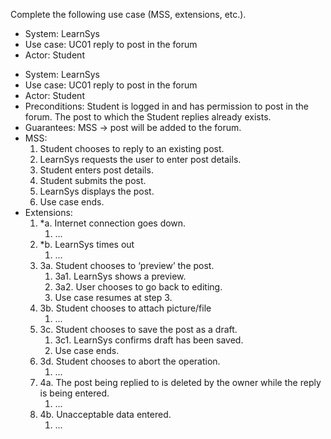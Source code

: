 <link rel="stylesheet" href="{{baseUrl}}/css/common.css">

<panel header=":lock::key: LearnSys – reply to post use case :two:">
<question has-input="true">

Complete the following use case (MSS, extensions, etc.).

<tip-box>

* System: LearnSys
* Use case: UC01 reply to post in the forum
* Actor: Student

</tip-box>

<div slot="answer">

<tip-box>
  <div>
    <ul>
      <li>System: LearnSys</li>
      <li>Use case: UC01 reply to post in the forum</li>
      <li>Actor: Student</li>
      <li>Preconditions: Student is logged in and has permission to post in the forum. The post to which the Student replies already exists.</li>
      <li>Guarantees: MSS -> post will be added to the forum.</li>
      <li>MSS:
        <ol>
          <li>Student chooses to reply to an existing post.</li>
          <li>LearnSys requests the user to enter post details.</li>
          <li>Student enters post details.</li>
          <li>Student submits the post.</li>
          <li>LearnSys displays the post.</li>
          <li class="custom-bullet-point">Use case ends.</li>
        </ol>
      </li>
      <li> Extensions:
        <ol class="custom-bullet-list">
          <li>*a. Internet connection goes down.
            <ol class="custom-bullet-list">
              <li>...</li>
            </ol>
          </li>
          <li>*b. LearnSys times out
            <ol class="custom-bullet-list">
              <li>...</li>
            </ol>
          </li>
          <li>3a. Student chooses to ‘preview’ the post.
            <ol class="custom-bullet-list">
              <li>3a1. LearnSys shows a preview.</li>
              <li>3a2. User chooses to go back to editing.</li>
              <li>Use case resumes at step 3.</li>
            </ol>
          </li>
          <li>3b. Student chooses to attach picture/file
            <ol class="custom-bullet-list">
              <li>...</li>
            </ol>
          </li>
          <li>3c. Student chooses to save the post as a draft.
            <ol class="custom-bullet-list">
              <li>3c1. LearnSys confirms draft has been saved.</li>
              <li>Use case ends.</li>
            </ol>
          </li>
          <li>3d. Student chooses to abort the operation.
            <ol class="custom-bullet-list">
              <li>...</li>
            </ol>
          </li>
          <li>4a. The post being replied to is deleted by the owner while the reply is being entered.
            <ol class="custom-bullet-list">
              <li>...</li>
            </ol>
          </li>
          <li>4b. Unacceptable data entered.
            <ol class="custom-bullet-list">
              <li>...</li>
            </ol>
          </li>
        </ol>
      </li>
    </ul>
  </div>
</tip-box>

</div>
</question>
</panel>
